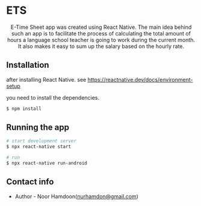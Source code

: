 # ETS
<p align="center">
 E-Time Sheet app was created using React Native. The main idea behind such an app is to facilitate the process of calculating the total
  amount of hours a language school teacher is going to work during the current month. It also makes it easy to sum up the salary based on the hourly rate.  
</p>


## Installation

after installing React Native. see <a href='https://reactnative.dev/docs/environment-setup'/>https://reactnative.dev/docs/environment-setup</a>

you need to install the dependencies.
```bash
$ npm install
```

## Running the app

```bash
# start development server
$ npx react-native start

# run
$ npx react-native run-android
```

## Contact info

- Author - Noor Hamdoon(nurhamdon@gmail.com)

